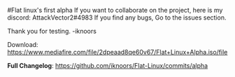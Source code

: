#Flat linux's first alpha
If you want to collaborate on the project, here is my discord:
AttackVector2#4983
If you find any bugs, Go to the issues section.

Thank you for testing.
-iknoors

Download:
https://www.mediafire.com/file/2dpeaad8qe60v67/Flat+Linux+Alpha.iso/file

**Full Changelog**: https://github.com/iknoors/Flat-Linux/commits/alpha

